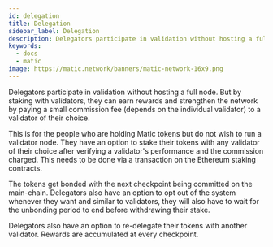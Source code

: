 ```yaml
---
id: delegation
title: Delegation
sidebar_label: Delegation
description: Delegators participate in validation without hosting a full node. But by staking with validators, they can earn rewards and strengthen the network by paying a small commission fee (depends on the individual validator) to a validator of their choice.
keywords:
  - docs
  - matic
image: https://matic.network/banners/matic-network-16x9.png 
---
```


Delegators participate in validation without hosting a full node. But by staking with validators, they can earn rewards and strengthen the network by paying a small commission fee (depends on the individual validator) to a validator of their choice. 

This is for the people who are holding Matic tokens but do not wish to run a validator node. They have an option to stake their tokens with any validator of their choice after verifying a validator's performance and the commission charged. This needs to be done via a transaction on the Ethereum staking contracts.

The tokens get bonded with the next checkpoint being committed on the main-chain. Delegators also have an option to opt out of the system whenever they want and similar to validators, they will also have to wait for the unbonding period to end before withdrawing their stake. 

Delegators also have an option to re-delegate their tokens with another validator. Rewards are accumulated at every checkpoint. 